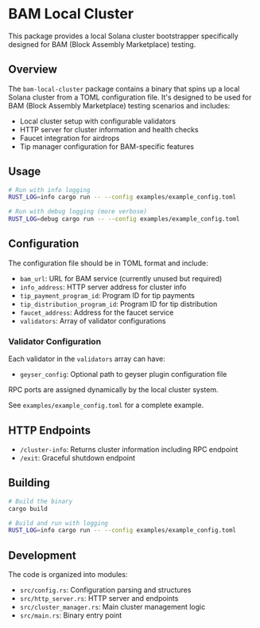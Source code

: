 # BAM Local Cluster

This package provides a local Solana cluster bootstrapper specifically designed for BAM (Block Assembly Marketplace) testing.

## Overview

The `bam-local-cluster` package contains a binary that spins up a local Solana cluster from a TOML configuration file. It's designed to be used for BAM (Block Assembly Marketplace) testing scenarios and includes:

- Local cluster setup with configurable validators
- HTTP server for cluster information and health checks
- Faucet integration for airdrops
- Tip manager configuration for BAM-specific features

## Usage

```bash
# Run with info logging
RUST_LOG=info cargo run -- --config examples/example_config.toml

# Run with debug logging (more verbose)
RUST_LOG=debug cargo run -- --config examples/example_config.toml
```

## Configuration

The configuration file should be in TOML format and include:

- `bam_url`: URL for BAM service (currently unused but required)
- `info_address`: HTTP server address for cluster info
- `tip_payment_program_id`: Program ID for tip payments
- `tip_distribution_program_id`: Program ID for tip distribution
- `faucet_address`: Address for the faucet service
- `validators`: Array of validator configurations

### Validator Configuration

Each validator in the `validators` array can have:

- `geyser_config`: Optional path to geyser plugin configuration file

RPC ports are assigned dynamically by the local cluster system.

See `examples/example_config.toml` for a complete example.

## HTTP Endpoints

- `/cluster-info`: Returns cluster information including RPC endpoint
- `/exit`: Graceful shutdown endpoint

## Building

```bash
# Build the binary
cargo build

# Build and run with logging
RUST_LOG=info cargo run -- --config examples/example_config.toml
```

## Development

The code is organized into modules:
- `src/config.rs`: Configuration parsing and structures
- `src/http_server.rs`: HTTP server and endpoints
- `src/cluster_manager.rs`: Main cluster management logic
- `src/main.rs`: Binary entry point 